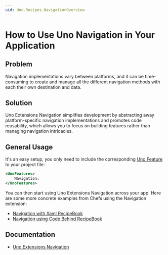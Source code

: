 ```yaml
---
uid: Uno.Recipes.NavigationOverview
---
```


# How to Use Uno Navigation in Your Application

## Problem

Navigation implementations vary between platforms, and it can be time-consuming to create and manage all the different navigation methods with each their own destination and data.

## Solution

Uno Extensions Navigation simplifies development by abstracting away platform-specific navigation implementations and promotes code reusability, which allows you to focus on building features rather than managing navigation intricacies.

## General Usage

It's an easy setup, you only need to include the corresponding [Uno Feature](xref:Uno.Features.Uno.Sdk#uno-platform-features) to your project file:

```xml
<UnoFeatures>
    Navigation;
</UnoFeatures>
```

You can then start using Uno Extensions Navigation across your app. Here are some more concrete examples from Chefs using the Navigation extension:

- [Navigation with Xaml RecipeBook](xref:Uno.Recipes.XamlNavigation)
- [Navigation using Code Behind RecipeBook](xref:Uno.Recipes.NavigationCodeBehind)

## Documentation

- [Uno Extensions Navigation](xref:Uno.Extensions.Navigation.Overview)
